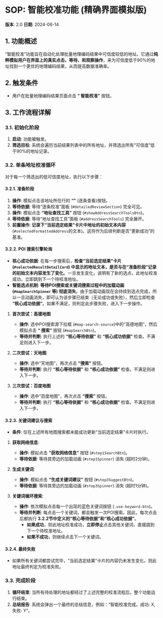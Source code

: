 # SOP: 智能校准功能 (精确界面模拟版)

**版本**: 2.0
**日期**: 2024-06-14

## 1. 功能概述

“智能校准”功能旨在自动化处理批量地理编码结果中可信度较低的地址。它通过**纯粹模拟用户在界面上的真实点击、等待、和观察操作**，来为可信度低于90%的地址找到一个更优的地理编码结果，从而提高数据准确率。

## 2. 触发条件

- 用户在批量地理编码结果页面点击 **“<i class="bi bi-robot"></i> 智能校准”** 按钮。

## 3. 工作流程详解

### 3.1. 初始化阶段

1.  **启动**: 功能被触发。
2.  **筛选目标**: 系统会遍历当前结果列表中的所有地址，并筛选出所有“可信度”低于90%的地址记录。

### 3.2. 单条地址校准循环

对于每一个筛选出的低可信度地址，执行以下步骤：

#### 3.2.1. 准备阶段

1.  **操作**: 模拟点击该地址所在行的 **“<i class="bi bi-card-list"></i>”** (逐条查看)按钮。
2.  **等待依据**: 等待“逐条校准”面板 (`#detailedReviewSection`) 完全可见。
3.  **操作**: 模拟点击 **“地址查找工具”** 按钮 (`#showAddressSearchToolsBtn`)。
4.  **等待依据**: 等待“地址查找工具”面板 (`#addressSearchTools`) 完全展开。
5.  **前置操作**: **记录下“当前选定结果”卡片中地址的初始文本内容** (`#selectedFormattedAddress`的文本)。这将作为后续判断是否“更新成功”的基准。

#### 3.2.2. POI 搜索引擎轮询

- **核心成功依据**: 在每一步搜索后，**检查“当前选定结果”卡片 (`#selectedResultDetailCard`) 中显示的地址文本，是否与在“准备阶段”记录的初始文本内容发生了变化**。一旦发生变化，说明有了新的选点，此地址校准成功，立即跳到下一个待校准地址。
- **智能选点机制**: **等待POI搜索或关键词搜索过程中的加载动画 (`#mapSearchSpinner` 等) 彻底消失**。由于加载动画现在会持续到选点完成，所以一旦动画消失，即可认为该步骤已结束（无论成功或失败），然后立即检查 **“核心成功依据”**。如果不满足，则判定此步骤失败，进入下一步操作。

1.  **首次尝试：高德地图**
    - **操作**: 选中POI搜索源下拉框 (`#map-search-source`)中的“高德地图”，然后模拟点击 **“<i class="bi bi-search"></i> 搜索”** 按钮 (`#mapSearchBtn`)。
    - **等待并判断**: 执行上述的 **“核心等待依据”** 和 **“核心成功依据”** 检查。不满足则进入下一步。

2.  **二次尝试：天地图**
    - **操作**: 选中“天地图”，再次点击 **“搜索”** 按钮。
    - **等待并判断**: 执行 **“核心等待依据”** 和 **“核心成功依据”** 检查。不满足则进入下一步。

3.  **三次尝试：百度地图**
    - **操作**: 选中“百度地图”，再次点击 **“搜索”** 按钮。
    - **等待并判断**: 执行 **“核心等待依据”** 和 **“核心成功依据”** 检查。不满足则进入下一步。

#### 3.2.3. 关键词建议与搜索

- **条件**: 仅在上述所有地图搜索都未能成功更新“当前选定结果”卡片时执行。

1.  **获取网络信息**:
    - **操作**: 模拟点击 **“获取网络信息”** 按钮 (`#step1SearchBtn`)。
    - **等待依据**: 等待其旁边的加载动画 (`#step1Spinner`) 消失 (超时2分钟)。

2.  **生成关键词**:
    - **操作**: 模拟点击 **“生成关键词建议”** 按钮 (`#step3SuggestBtn`)。
    - **等待依据**: 等待其旁边的加载动画 (`#step3Spinner`) 消失 (超时1分钟)。

3.  **关键词循环搜索**:
    - **操作**: 依次模拟点击每一个出现的蓝色关键词按钮 (`.use-keyword-btn`)。
    - **等待并判断**: 每点击一个关键词，都会触发一次POI搜索。因此，每次点击后都执行 **3.2.2节中定义的“核心等待依据”和“核心成功依据”**。
      - **如果成功**，则此地址校准成功，**立即停止**点击其他关键词，直接跳到下一个待校准地址。
      - **如果不成功**，则继续点击下一个关键词。

#### 3.2.4. 最终失败

- 如果所有关键词都尝试完毕，“当前选定结果”卡片的内容仍未发生变化，则此地址最终判定为校准失败。

### 3.3. 完成阶段

1.  **循环结束**: 当所有待处理的地址都经过了上述完整的校准流程后，整个功能运行结束。
2.  **总结报告**: 系统会弹出一个最终的总结信息，例如：“智能校准完成。成功: X, 失败: Y”。
